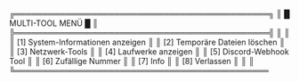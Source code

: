  ╔══════════════════════════════════════════════╗
 ║              █ MULTI-TOOL MENÜ █             ║
 ╠══════════════════════════════════════════════╣
 ║                                              ║
 ║   [1]   System-Informationen anzeigen        ║
 ║   [2]   Temporäre Dateien löschen            ║
 ║   [3]   Netzwerk-Tools                       ║
 ║   [4]   Laufwerke anzeigen                   ║
 ║   [5]   Discord-Webhook Tool                 ║
 ║   [6]   Zufällige Nummer                     ║
 ║   [7]   Info                                 ║
 ║   [8]   Verlassen                            ║
 ║                                              ║
 ╚══════════════════════════════════════════════
